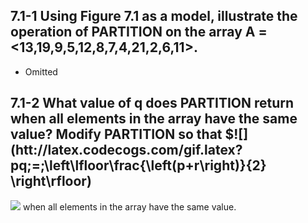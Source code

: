 
## 7.1-1 Using Figure 7.1 as a model, illustrate the operation of PARTITION on the array A = <13,19,9,5,12,8,7,4,21,2,6,11>.
- Omitted

## 7.1-2  What value of q does PARTITION return when all elements in the array  have the same value? Modify PARTITION so that $![](htt://latex.codecogs.com/gif.latex?pq\;=\;\left\lfloor\frac{\left(p+r\right)}{2} \right\rfloor) 

![](http://latex.codecogs.com/gif.latex?pq\;=\;\left\lfloor\frac{\left(p+r\right)}{2}\right\rfloor)
when all elements in the array  have the same value.